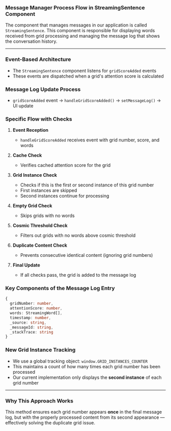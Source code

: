 ### Message Manager Process Flow in StreamingSentence Component

The component that manages messages in our application is called `StreamingSentence`. This component is responsible for displaying words received from grid processing and managing the message log that shows the conversation history.

---

### Event-Based Architecture

* The `StreamingSentence` component listens for `gridScoreAdded` events
* These events are dispatched when a grid's attention score is calculated

### Message Log Update Process

* `gridScoreAdded` event → `handleGridScoreAdded()` → `setMessageLog()` → UI update

### Specific Flow with Checks

1. **Event Reception**

   * `handleGridScoreAdded` receives event with grid number, score, and words

2. **Cache Check**

   * Verifies cached attention score for the grid

3. **Grid Instance Check**

   * Checks if this is the first or second instance of this grid number
   * First instances are skipped
   * Second instances continue for processing

4. **Empty Grid Check**

   * Skips grids with no words

5. **Cosmic Threshold Check**

   * Filters out grids with no words above cosmic threshold

6. **Duplicate Content Check**

   * Prevents consecutive identical content (ignoring grid numbers)

7. **Final Update**

   * If all checks pass, the grid is added to the message log

### Key Components of the Message Log Entry

```ts
{
  gridNumber: number,
  attentionScore: number,
  words: StreamingWord[],
  timestamp: number,
  _source: string,
  _messageId: string,
  _stackTrace: string
}
```

### New Grid Instance Tracking

* We use a global tracking object: `window.GRID_INSTANCES_COUNTER`
* This maintains a count of how many times each grid number has been processed
* Our current implementation only displays the **second instance** of each grid number

---

### Why This Approach Works

This method ensures each grid number appears **once** in the final message log, but with the properly processed content from its second appearance — effectively solving the duplicate grid issue.
